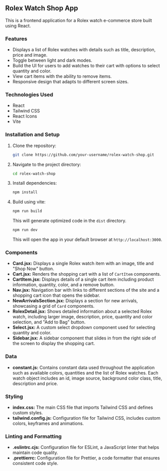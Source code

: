 ## Rolex Watch Shop App

This is a frontend application for a Rolex watch e-commerce store built using React.

### Features

- Displays a list of Rolex watches with details such as title, description, price and image.
- Toggle between light and dark modes.
- Build the UI for users to add watches to their cart with options to select quantity and color.
- View cart items with the ability to remove items.
- Responsive design that adapts to different screen sizes.

### Technologies Used

- React
- Tailwind CSS
- React Icons
- Vite

### Installation and Setup

1. Clone the repository:
   ```bash
   git clone https://github.com/your-username/rolex-watch-shop.git
   ```
2. Navigate to the project directory:
   ```bash
   cd rolex-watch-shop
   ```
3. Install dependencies:
   ```bash
   npm install
   ```
4. Build using vite:
   ```bash
   npm run build
   ```
   This will generate optimized code in the `dist` directory.
   ```bash
   npm run dev
   ```
   This will open the app in your default browser at `http://localhost:3000`.

### Components

- **Card.jsx:** Displays a single Rolex watch item with an image, title and "Shop Now" button.
- **Cart.jsx:** Renders the shopping cart with a list of `CartItem` components.
- **CartItem.jsx:** Displays details of a single cart item including product information, quantity, color, and a remove button.
- **Nav.jsx:** Navigation bar with links to different sections of the site and a shopping cart icon that opens the sidebar.
- **NewArrivalsSection.jsx:** Displays a section for new arrivals, showcasing a grid of `Card` components.
- **RolexDetail.jsx:** Shows detailed information about a selected Rolex watch, including larger image, description, price, quantity and color selection, and "Add to Bag" button.
- **Select.jsx:** A custom select dropdown component used for selecting quantity and color.
- **Sidebar.jsx:** A sidebar component that slides in from the right side of the screen to display the shopping cart.

### Data

- **constant.js:** Contains constant data used throughout the application such as available colors, quantities and the list of Rolex watches. Each watch object includes an id, image source, background color class, title, description and price.

### Styling

- **index.css:** The main CSS file that imports Tailwind CSS and defines custom styles.
- **tailwind.config.js:** Configuration file for Tailwind CSS, includes custom colors, keyframes and animations.

### Linting and Formatting

- **.eslintrc.cjs:** Configuration file for ESLint, a JavaScript linter that helps maintain code quality.
- **.prettierrc:** Configuration file for Prettier, a code formatter that ensures consistent code style.
